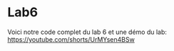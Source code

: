 # Lab6
Voici notre code complet du lab 6 et une démo du lab: https://youtube.com/shorts/UrMYsen4BSw
